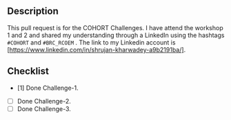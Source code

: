 ## Description

This pull request is for the COHORT Challenges. I have attend the workshop 1 and 2 and shared my understanding through a LinkedIn using the hashtags `#COHORT` and `#BRC_RCOEM`
. The link to my Linkedin account is [https://www.linkedin.com/in/shrujan-kharwadey-a9b2191ba/].

## Checklist

- [1] Done Challenge-1.
- [ ] Done Challenge-2.
- [ ] Done Challenge-3.
